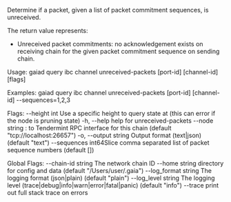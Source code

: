 Determine if a packet, given a list of packet commitment sequences, is unreceived.

The return value represents:
- Unreceived packet commitments: no acknowledgement exists on receiving chain for the given packet commitment sequence on sending chain.

Usage:
  gaiad query ibc channel unreceived-packets [port-id] [channel-id] [flags]

Examples:
gaiad query ibc channel unreceived-packets [port-id] [channel-id] --sequences=1,2,3

Flags:
      --height int             Use a specific height to query state at (this can error if the node is pruning state)
  -h, --help                   help for unreceived-packets
      --node string            <host>:<port> to Tendermint RPC interface for this chain (default "tcp://localhost:26657")
  -o, --output string          Output format (text|json) (default "text")
      --sequences int64Slice   comma separated list of packet sequence numbers (default [])

Global Flags:
      --chain-id string     The network chain ID
      --home string         directory for config and data (default "/Users/user/.gaia")
      --log_format string   The logging format (json|plain) (default "plain")
      --log_level string    The logging level (trace|debug|info|warn|error|fatal|panic) (default "info")
      --trace               print out full stack trace on errors
